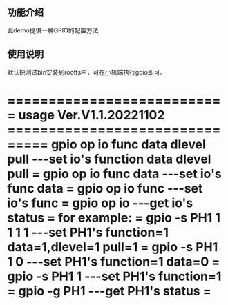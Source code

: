 ## 功能介绍
此demo提供一种GPIO的配置方法

## 使用说明
默认把测试bin安装到rootfs中，可在小机端执行gpio即可。


=========================== usage Ver.V1.1.20221102 ===============================
gpio op io func data dlevel pull   ---set io's function data dlevel pull          =
gpio op io func data               ---set io's func data                          =
gpio op io func                    ---set io's func                               =
gpio op io                         ---get io's status                            =
for example:                                                                      =
gpio -s PH1  1   1     1     1     ---set PH1's function=1 data=1,dlevel=1 pull=1 =
gpio -s PH1  1   0                 ---set PH1's function=1 data=0                 =
gpio -s PH1  1                     ---set PH1's function=1                        =
gpio -g PH1                        ---get PH1's status                            =
===================================================================================